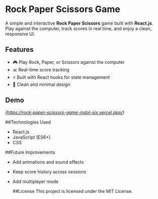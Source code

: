 # Rock Paper Scissors Game

A simple and interactive **Rock Paper Scissors** game built with **React.js**.  
Play against the computer, track scores in real time, and enjoy a clean, responsive UI.

## Features
- 🎮 Play Rock, Paper, or Scissors against the computer
- 📊 Real-time score tracking
- ⚡ Built with React hooks for state management
- 🎨 Clean and minimal design

## Demo
*(https://rock-paper-scissors-game-indol-six.vercel.app/)*

##Technologies Used

- React.js
- JavaScript (ES6+)
- CSS

##Future Improvements

- Add animations and sound effects
- Keep score history across sessions
- Add multiplayer mode

  ##License
This project is licensed under the MIT License.
